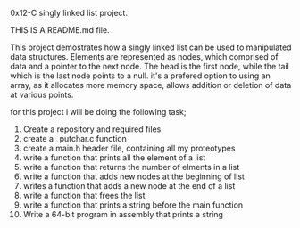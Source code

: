 0x12-C singly linked list project.

THIS IS A README.md file.

This project demostrates how a singly linked list can be used to manipulated data structures. Elements are represented as nodes, which comprised of data and a pointer to the next node. The head is the first node, while the tail which is the last node points to a null. it's a prefered option to using an array, as it allocates more memory space, allows addition or deletion of data at various points.

for this project i will be doing the following task;
1) Create a repository and required files
2) create a _putchar.c function
3) create a main.h header file, containing all my proteotypes
4) write a function that prints all the element of a list
5) write a function that returns the number of elments in a list
6) write a function that adds new nodes at the beginning of list
7) writes a function that adds a new node at the end of a list
8) write a function that frees the list 
9) write a function that prints a string before the main function
10) Write a 64-bit program in assembly that prints a string
